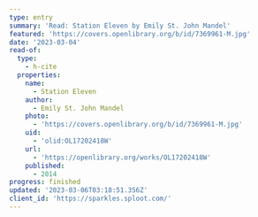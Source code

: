 ```yaml
---
type: entry
summary: 'Read: Station Eleven by Emily St. John Mandel'
featured: 'https://covers.openlibrary.org/b/id/7369961-M.jpg'
date: '2023-03-04'
read-of:
  type:
    - h-cite
  properties:
    name:
      - Station Eleven
    author:
      - Emily St. John Mandel
    photo:
      - 'https://covers.openlibrary.org/b/id/7369961-M.jpg'
    uid:
      - 'olid:OL17202418W'
    url:
      - 'https://openlibrary.org/works/OL17202418W'
    published:
      - 2014
progress: finished
updated: '2023-03-06T03:18:51.356Z'
client_id: 'https://sparkles.sploot.com/'
---
```



